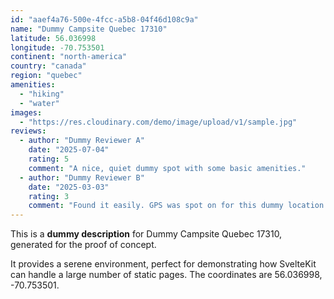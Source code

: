 ```yaml
---
id: "aaef4a76-500e-4fcc-a5b8-04f46d108c9a"
name: "Dummy Campsite Quebec 17310"
latitude: 56.036998
longitude: -70.753501
continent: "north-america"
country: "canada"
region: "quebec"
amenities:
  - "hiking"
  - "water"
images:
  - "https://res.cloudinary.com/demo/image/upload/v1/sample.jpg"
reviews:
  - author: "Dummy Reviewer A"
    date: "2025-07-04"
    rating: 5
    comment: "A nice, quiet dummy spot with some basic amenities."
  - author: "Dummy Reviewer B"
    date: "2025-03-03"
    rating: 3
    comment: "Found it easily. GPS was spot on for this dummy location."
---
```


This is a **dummy description** for Dummy Campsite Quebec 17310, generated for the proof of concept.

It provides a serene environment, perfect for demonstrating how SvelteKit can handle a large number of static pages. The coordinates are 56.036998, -70.753501.

